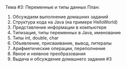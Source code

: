 Тема #3: Переменные и типы данных
План:
1. Обсуждаем выполнение домашних заданий
2. Структура кода на Java (на примере HelloWorld)
3. Представление информации в компьютере
4. Tипизация, типы переменных в Java, именование
5. Типы int, double, char
6. Объявление, присваивание, вывод, литералы
7. Aрифметические операции, переполнение
8. Явное и неявное преобразования
9. Выдача и обсуждение домашнего задания #3
